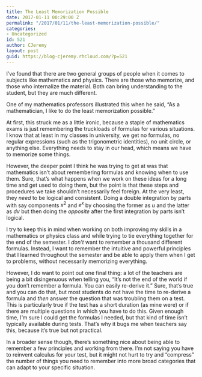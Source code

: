 ```yaml
---
title: The Least Memorization Possible
date: 2017-01-11 00:29:00 Z
permalink: "/2017/01/11/the-least-memorization-possible/"
categories:
- Uncategorized
id: 521
author: CJeremy
layout: post
guid: https://blog-cjeremy.rhcloud.com/?p=521
---
```


I&#8217;ve found that there are two general groups of people when it comes to subjects like mathematics and physics. There are those who memorize, and those who internalize the material. Both can bring understanding to the student, but they are much different.

One of my mathematics professors illustrated this when he said, &#8220;As a mathematician, I like to do the least memorization possible.&#8221;

At first, this struck me as a little ironic, because a staple of mathematics exams is just remembering the truckloads of formulas for various situations. I know that at least in my classes in university, we get no formulas, no regular expressions (such as the trigonometric identities), no unit circle, or anything else. Everything needs to stay in our head, which means we have to memorize some things.

However, the deeper point I think he was trying to get at was that mathematics isn&#8217;t about remembering formulas and knowing when to use them. Sure, that&#8217;s what happens when we work on these ideas for a long time and get used to doing them, but the point is that these steps and procedures we take shouldn&#8217;t necessarily feel foreign. At the very least, they _need_ to be logical and consistent. Doing a double integration by parts with say components $x^2$ and $e^x$ by choosing the former as $u$ and the latter as $dv$ but then doing the _opposite_ after the first integration by parts isn&#8217;t logical.

I try to keep this in mind when working on both improving my skills in a mathematics or physics class and while trying to tie everything together for the end of the semester. I _don&#8217;t_ want to remember a thousand different formulas. Instead, I want to remember the intuitive and powerful principles that I learned throughout the semester and be able to apply them when I get to problems, without necessarily memorizing everything.

However, I do want to point out one final thing: a lot of the teachers are being a bit disingenuous when telling you, &#8220;It&#8217;s not the end of the world if you don&#8217;t remember a formula. You can easily re-derive it.&#8221; Sure, that&#8217;s true and you can do that, but most students do not have the time to re-derive a formula and _then_ answer the question that was troubling them on a test. This is particularly true if the test has a short duration (as mine were) or if there are multiple questions in which you have to do this. Given enough time, I&#8217;m sure I could get the formulas I needed, but that kind of time isn&#8217;t typically available during tests. That&#8217;s why it bugs me when teachers say this, because it&#8217;s true but not practical.

In a broader sense though, there&#8217;s something nice about being able to remember a few principles and working from there. I&#8217;m not saying you have to reinvent calculus for your test, but it might not hurt to try and &#8220;compress&#8221; the number of things you need to remember into more broad categories that can adapt to your specific situation.